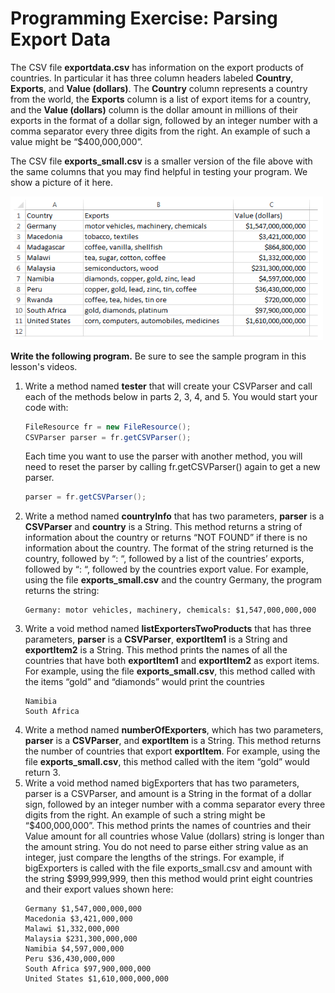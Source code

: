 # Programming Exercise: Parsing Export Data

The CSV file __exportdata.csv__ has information on the export products of countries. In particular it has three column headers labeled __Country__, __Exports__, and __Value (dollars)__. The __Country__ column represents a country from the world, the __Exports__ column is a list of export items for a country, and the __Value (dollars)__ column is the dollar amount in millions of their exports in the format of a dollar sign, followed by an integer number with a comma separator every three digits from the right. An example of such a value might be “$400,000,000”.

The CSV file __exports_small.csv__ is a smaller version of the file above with the same columns that you may find helpful in testing your program. We show a picture of it here.

<img src="./pic1.png" width=500>

__Write the following program.__ Be sure to see the sample program in this lesson's videos.
1. Write a method named __tester__ that will create your CSVParser and call each of the methods below in parts 2, 3, 4, and 5. You would start your code with:
    ```java
    FileResource fr = new FileResource();
    CSVParser parser = fr.getCSVParser();
    ```
    Each time you want to use the parser with another method, you will need to reset the             parser by calling fr.getCSVParser() again to get a new parser.
    ```java
    parser = fr.getCSVParser();
    ```
2. Write a method named __countryInfo__ that has two parameters, __parser__ is a __CSVParser__ and __country__ is a String. This method returns a string of information about the country or returns “NOT FOUND” if there is no information about the country. The format of the string returned is the country, followed by “: “, followed by a list of the countries’ exports, followed by “: “, followed by the countries export value. For example, using the file __exports_small.csv__ and the country Germany, the program returns the string:
    ```
    Germany: motor vehicles, machinery, chemicals: $1,547,000,000,000
    ```
3. Write a void method named __listExportersTwoProducts__ that has three parameters, __parser__ is a __CSVParser__, __exportItem1__ is a String and __exportItem2__ is a String. This method prints the names of all the countries that have both __exportItem1__ and __exportItem2__ as export items. For example, using the file __exports_small.csv__, this method called with the items “gold” and “diamonds” would print the countries
    ```
    Namibia
    South Africa
    ```
4.  Write a method named __numberOfExporters__, which has two parameters, __parser__ is a __CSVParser__, and __exportItem__ is a String. This method returns the number of countries that export __exportItem__. For example, using the file __exports_small.csv__, this method called with the item “gold” would return 3.
5. Write a void method named bigExporters that has two parameters, parser is a CSVParser, and amount is a String in the format of a dollar sign, followed by an integer number with a comma separator every three digits from the right. An example of such a string might be “$400,000,000”. This method prints the names of countries and their Value amount for all countries whose Value (dollars) string is longer than the amount string. You do not need to parse either string value as an integer, just compare the lengths of the strings. For example, if bigExporters is called with the file exports_small.csv and amount with the string $999,999,999, then this method would print eight countries and their export values shown here:
    ```
    Germany $1,547,000,000,000
    Macedonia $3,421,000,000
    Malawi $1,332,000,000
    Malaysia $231,300,000,000
    Namibia $4,597,000,000
    Peru $36,430,000,000
    South Africa $97,900,000,000
    United States $1,610,000,000,000
    ```
